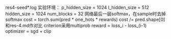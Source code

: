 res4-seed*.log
实验环境：
        p_hidden_size = 1024
        l_hidden_size = 512
        hidden_size = 1024
        num_blocks = 32
        网络最后一层softmax，在sample时去掉softmax
        cost = torch.sum(pred * one_hots * rewards)
        cost /= pred.shape[0]
和res-4.md作对比
criterion采用multiprob
reward = loss_i - loss_(i-1)
optimizer = sgd + clip